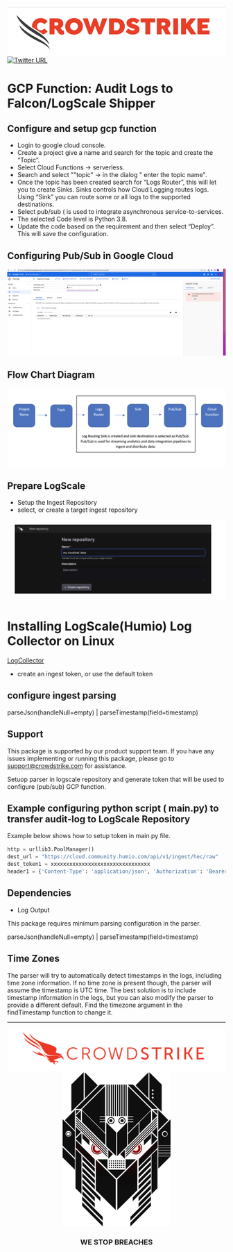 
![CrowdStrike-logo](image/Crowdstrike1.png)
[![Twitter URL](https://img.shields.io/twitter/url?label=Follow%20%40CrowdStrike&style=social&url=https%3A%2F%2Ftwitter.com%2FCrowdStrike)](https://twitter.com/CrowdStrike)<br/>

# GCP Function: Audit Logs to Falcon/LogScale Shipper



## Configure and setup gcp function

- Login to google cloud console.
- Create a project give a name and search for the topic and create the  “Topic”.
- Select Cloud Functions -> serverless.
- Search  and select ""topic" ->  in the dialog " enter the topic name".
- Once the topic has been created search for “Logs Router”, this will let you to create Sinks.  Sinks controls how Cloud Logging routes logs. Using “Sink” you can route some or all logs to the supported destinations.
- Select pub/sub  ( is used to integrate  asynchronous service-to-services.
- The selected Code level is Python 3.8.
- Update the code based on the requirement and then select “Deploy”. This will save the configuration.

##  Configuring Pub/Sub in Google Cloud
![Pub-Sub](image/Pub-Sub-configuration.png)

## Flow Chart  Diagram 
![Flow](image/Log-Routing-Sink.png) 

## Prepare LogScale
- Setup the Ingest Repository
- select, or create a target ingest repository

![Repository](image/newRepository.png)

# Installing LogScale(Humio) Log Collector on Linux 

[LogCollector](https://library.humio.com/humio-server/log-shippers-log-collector-install-linux.html)

- create an ingest token, or use the default token

## configure ingest parsing

parseJson(handleNull=empty) | parseTimestamp(field=timestamp)



## Support

This package is supported by our product support team. If you have any issues implementing or running this package, please go to support@crowdstrike.com for assistance.


Setuop parser in logscale repository and generate token that will be used to configure (pub/sub) GCP function.

## Example configuring python script ( main.py)  to transfer audit-log  to LogScale Repository

Example below shows how to setup token in main.py file.

```python
http = urllib3.PoolManager()
dest_url = "https://cloud.community.humio.com/api/v1/ingest/hec/raw"
dest_token1 = xxxxxxxxxxxxxxxxxxxxxxxxxxxxxxxx
header1 = {'Content-Type': 'application/json', 'Authorization': 'Bearer ' + dest_token1}
```

## Dependencies
- Log Output

This package requires minimum parsing configuration in the parser.

parseJson(handleNull=empty) | parseTimestamp(field=timestamp)


## Time Zones
The parser will try to automatically detect timestamps in the logs, including time zone information. If no time zone is present though, the parser will assume the timestamp is UTC time. The best solution is to include timestamp information in the logs, but you can also modify the parser to provide a different default. Find the timezone argument in the findTimestamp function to change it.


---

<p align="center"><img src="https://raw.githubusercontent.com/CrowdStrike/falconpy/main/docs/asset/cs-logo-footer.png"><BR/><img width="250px" src="https://raw.githubusercontent.com/CrowdStrike/AWS-Kinesis-Falcon-Logscale-Lambda-Integration/main/docs/assets/adversary-red-eyes.png"></p>
<h3><p align="center">WE STOP BREACHES</p></h3>



